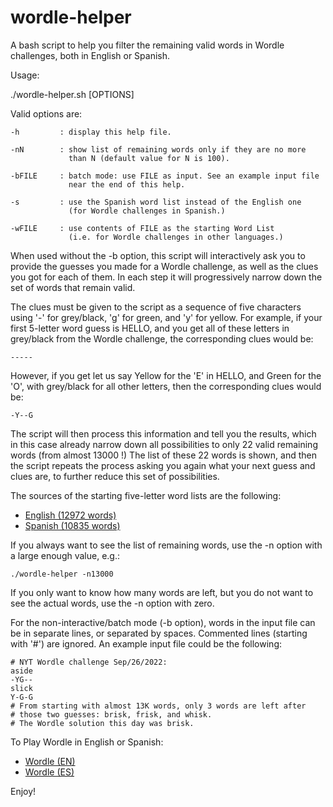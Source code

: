 # wordle-helper
A bash script to help you filter the remaining valid words in Wordle
challenges, both in English or Spanish.

Usage:

./wordle-helper.sh [OPTIONS]

Valid options are:

    -h         : display this help file.

    -nN        : show list of remaining words only if they are no more
                 than N (default value for N is 100).

    -bFILE     : batch mode: use FILE as input. See an example input file
                 near the end of this help.

    -s         : use the Spanish word list instead of the English one
                 (for Wordle challenges in Spanish.)

    -wFILE     : use contents of FILE as the starting Word List
                 (i.e. for Wordle challenges in other languages.)

When used without the -b option, this script will interactively ask you to
provide the guesses you made for a Wordle challenge, as well as the clues
you got for each of them. In each step it will progressively narrow down
the set of words that remain valid.

The clues must be given to the script as a sequence of five characters
using '-' for grey/black, 'g' for green, and 'y' for yellow. For example,
if your first 5-letter word guess is HELLO, and you get all of these
letters in grey/black from the Wordle challenge, the corresponding clues
would be:

    -----

However, if you get let us say Yellow for the 'E' in HELLO, and Green
for the 'O', with grey/black for all other letters, then the
corresponding clues would be:

    -Y--G

The script will then process this information and tell you the results,
which in this case already narrow down all possibilities to only 22 valid
remaining words (from almost 13000 !) The list of these 22 words is shown,
and then the script repeats the process asking you again what your next
guess and clues are, to further reduce this set of possibilities.

The sources of the starting five-letter word lists are the following:
- [English (12972 words)](https://github.com/coolbutuseless/wordle/blob/main/R/words.R)
- [Spanish (10835 words)](https://www.listasdepalabras.es/palabras5letras.htm)

If you always want to see the list of remaining words, use the -n option 
with a large enough value, e.g.:

    ./wordle-helper -n13000

If you only want to know how many words are left, but you do not want to
see the actual words, use the -n option with zero.

For the non-interactive/batch mode (-b option), words in the input
file can be in separate lines, or separated by spaces. Commented
lines (starting with '#') are ignored. An example input file could be
the following:

    # NYT Wordle challenge Sep/26/2022:
    aside
    -YG--
    slick
    Y-G-G
    # From starting with almost 13K words, only 3 words are left after
    # those two guesses: brisk, frisk, and whisk.
    # The Wordle solution this day was brisk.

To Play Wordle in English or Spanish:
- [Wordle (EN)](https://www.nytimes.com/games/wordle/index.html)
- [Wordle (ES)](https://wordle.danielfrg.com/)

Enjoy!
